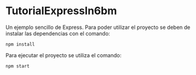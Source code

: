 # TutorialExpressIn6bm
Un ejemplo sencillo de Express.
Para poder utilizar el proyecto se deben de instalar las dependencias con el comando:
```[javascript]
npm install
```
Para ejecutar el proyecto se utiliza el comando:
```[javascript]
npm start
```
